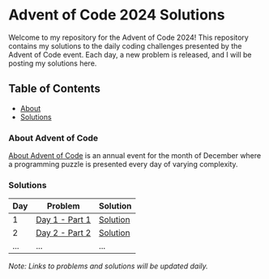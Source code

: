 # Advent of Code 2024 Solutions

Welcome to my repository for the Advent of Code 2024! This repository contains my solutions to the daily coding challenges presented by the Advent of Code event. Each day, a new problem is released, and I will be posting my solutions here.

## Table of Contents
- [About](#about-advent-of-code)
- [Solutions](#solutions)

### About Advent of Code
[About Advent of Code](https://adventofcode.com/2024/about) is an annual event for the month of December where a programming puzzle is presented every day of varying complexity.

### Solutions
| Day | Problem | Solution |
|-----|---------|----------|
| 1   | [Day 1 - Part 1](https://adventofcode.com/2024/day/1) | [Solution](./2024/day_1/part1_distance.py) |
| 2   | [Day 2 - Part 2](https://adventofcode.com/2024/day/1) | [Solution](./2024/day_1/part2_similarity.py) |
| ... | ... | ... |

_Note: Links to problems and solutions will be updated daily._
